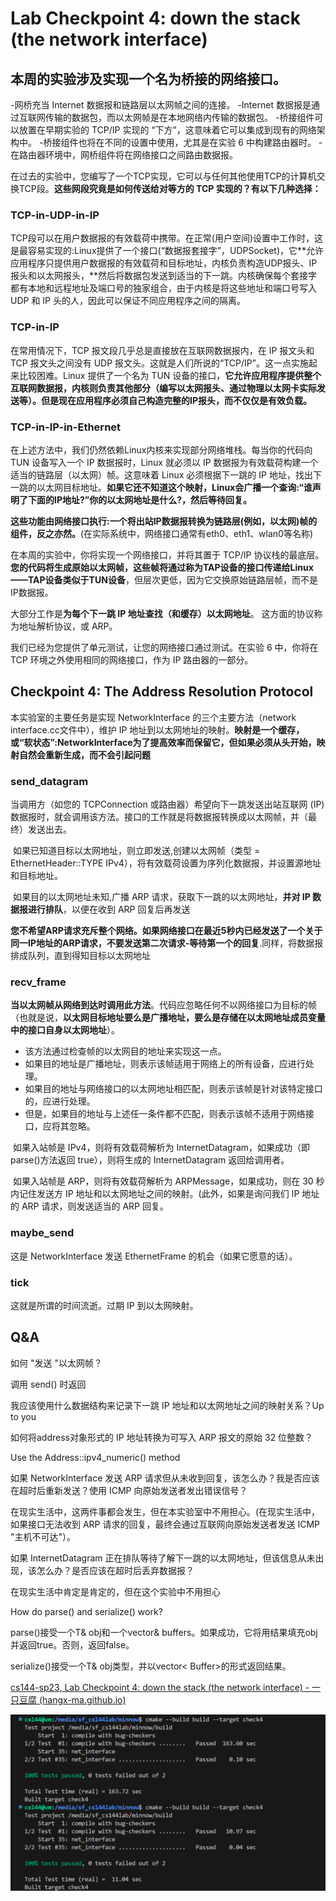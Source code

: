 # Lab Checkpoint 4: down the stack (the network interface)

## 本周的实验涉及实现一个名为桥接的网络接口。 

-网桥充当 Internet 数据报和链路层以太网帧之间的连接。 -Internet 数据报是通过互联网传输的数据包，而以太网帧是在本地网络内传输的数据包。 -桥接组件可以放置在早期实验的 TCP/IP 实现的 “下方”，这意味着它可以集成到现有的网络架构中。 -桥接组件也将在不同的设置中使用，尤其是在实验 6 中构建路由器时。 -在路由器环境中，网桥组件将在网络接口之间路由数据报。

在过去的实验中，您编写了一个TCP实现，它可以与任何其他使用TCP的计算机交换TCP段。**这些网段究竟是如何传送给对等方的 TCP 实现的？有以下几种选择：**

### TCP-in-UDP-in-IP

TCP段可以在用户数据报的有效载荷中携带。在正常(用户空间)设置中工作时，这是最容易实现的:Linux提供了一个接口(“数据报套接字”，UDPSocket)，它**允许应用程序只提供用户数据报的有效载荷和目标地址，内核负责构造UDP报头、IP报头和以太网报头，**然后将数据包发送到适当的下一跳。内核确保每个套接字都有本地和远程地址及端口号的独家组合，由于内核是将这些地址和端口号写入 UDP 和 IP 头的人，因此可以保证不同应用程序之间的隔离。

### TCP-in-IP

在常用情况下，TCP 报文段几乎总是直接放在互联网数据报内，在 IP 报文头和 TCP 报文头之间没有 UDP 报文头。这就是人们所说的“TCP/IP”。这一点实施起来比较困难。Linux 提供了一个名为 TUN 设备的接口，**它允许应用程序提供整个互联网数据报，内核则负责其他部分（编写以太网报头、通过物理以太网卡实际发送等）。但是现在应用程序必须自己构造完整的IP报头，而不仅仅是有效负载。**

### TCP-in-IP-in-Ethernet

在上述方法中，我们仍然依赖Linux内核来实现部分网络堆栈。每当你的代码向 TUN 设备写入一个 IP 数据报时，Linux 就必须以 IP 数据报为有效载荷构建一个适当的链路层（以太网）帧。这意味着 Linux 必须根据下一跳的 IP 地址，找出下一跳的以太网目标地址。**如果它还不知道这个映射，Linux会广播一个查询:“谁声明了下面的IP地址?”你的以太网地址是什么?，然后等待回复。**



**这些功能由网络接口执行:一个将出站IP数据报转换为链路层(例如，以太网)帧的组件，反之亦然。**(在实际系统中，网络接口通常有eth0、eth1、wlan0等名称)

在本周的实验中，你将实现一个网络接口，并将其置于 TCP/IP 协议栈的最底层。**您的代码将生成原始以太网帧，这些帧将通过称为TAP设备的接口传递给Linux——TAP设备类似于TUN设备**，但层次更低，因为它交换原始链路层帧，而不是IP数据报。

大部分工作是**为每个下一跳 IP 地址查找（和缓存）以太网地址**。   这方面的协议称为地址解析协议，或 ARP。

我们已经为您提供了单元测试，让您的网络接口通过测试。在实验 6 中，你将在 TCP 环境之外使用相同的网络接口，作为 IP 路由器的一部分。

## Checkpoint 4: The Address Resolution Protocol

本实验室的主要任务是实现 NetworkInterface 的三个主要方法（network interface.cc文件中），维护 IP 地址到以太网地址的映射。**映射是一个缓存，或“软状态”:NetworkInterface为了提高效率而保留它，但如果必须从头开始，映射自然会重新生成，而不会引起问题**

### send_datagram

当调用方（如您的 TCPConnection 或路由器）希望向下一跳发送出站互联网 (IP) 数据报时，就会调用该方法。接口的工作就是将数据报转换成以太网帧，并（最终）发送出去。

​	如果已知道目标以太网地址，则立即发送,创建以太网帧（类型 = EthernetHeader::TYPE IPv4），将有效载荷设置为序列化数据报，并设置源地址和目标地址。

​	如果目的以太网地址未知,广播 ARP 请求，获取下一跳的以太网地址，**并对 IP 数据报进行排队**，以便在收到 ARP 回复后再发送

​	**您不希望ARP请求充斥整个网络。如果网络接口在最近5秒内已经发送了一个关于同一IP地址的ARP请求，不要发送第二次请求-等待第一个的回复**.同样，将数据报排成队列，直到得知目标以太网地址

### recv_frame

**当以太网帧从网络到达时调用此方法**。代码应忽略任何不以网络接口为目标的帧（也就是说，**以太网目标地址要么是广播地址，要么是存储在以太网地址成员变量中的接口自身以太网地址**）。

- 该方法通过检查帧的以太网目的地址来实现这一点。
- 如果目的地址是广播地址，则表示该帧适用于网络上的所有设备，应进行处理。
- 如果目的地址与网络接口的以太网地址相匹配，则表示该帧是针对该特定接口的，应进行处理。
- 但是，如果目的地址与上述任一条件都不匹配，则表示该帧不适用于网络接口，应将其忽略。

​	如果入站帧是 IPv4，则将有效载荷解析为 InternetDatagram，如果成功（即parse()方法返回 true），则将生成的 InternetDatagram 返回给调用者。

​	如果入站帧是 ARP，则将有效载荷解析为 ARPMessage，如果成功，则在 30 秒内记住发送方 IP 地址和以太网地址之间的映射。(此外，如果是询问我们 IP 地址的 ARP 请求，则发送适当的 ARP 回复。

### maybe_send

这是 NetworkInterface 发送 EthernetFrame 的机会（如果它愿意的话）。

### tick

这就是所谓的时间流逝。过期 IP 到以太网映射。

## Q&A

如何 "发送 "以太网帧？

调用 send() 时返回

我应该使用什么数据结构来记录下一跳 IP 地址和以太网地址之间的映射关系？Up to you

如何将address对象形式的 IP 地址转换为可写入 ARP 报文的原始 32 位整数？

Use the Address::ipv4_numeric() method

如果 NetworkInterface 发送 ARP 请求但从未收到回复，该怎么办？我是否应该在超时后重新发送？使用 ICMP 向原始发送者发出错误信号？

在现实生活中，这两件事都会发生，但在本实验室中不用担心。(在现实生活中，如果接口无法收到 ARP 请求的回复，最终会通过互联网向原始发送者发送 ICMP "主机不可达"）。

如果 InternetDatagram 正在排队等待了解下一跳的以太网地址，但该信息从未出现，该怎么办？是否应该在超时后丢弃数据报？

在现实生活中肯定是肯定的，但在这个实验中不用担心

How do parse() and serialize() work?

parse()接受一个T& obj和一个vector& buffers。如果成功，它将用结果填充obj并返回true。否则，返回false。

serialize()接受一个T& obj类型，并以vector< Buffer>的形式返回结果。

[cs144-sp23, Lab Checkpoint 4: down the stack (the network interface) - 一只豆腐 (hangx-ma.github.io)](https://hangx-ma.github.io/2023/05/27/cs144-lab4.html)

![1](1.png)